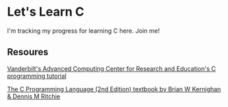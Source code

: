 # Let's Learn C

I'm tracking my progress for learning C here. Join me!

## Resoures

[Vanderbilt's Advanced Computing Center for Research and Education's C programming tutorial](https://github.com/accre/Cprogramming)

[The C Programming Language (2nd Edition) textbook by Brian W Kernighan & Dennis M Ritchie](https://archive.org/details/CProgrammingLanguage2ndEditionByBrianW.KernighanDennisM.Ritchie)